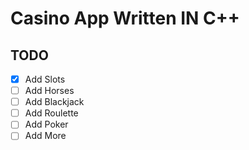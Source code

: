 # Casino App Written IN C++ #

## TODO ##
- [x] Add Slots
- [ ] Add Horses
- [ ] Add Blackjack
- [ ] Add Roulette
- [ ] Add Poker
- [ ] Add More
